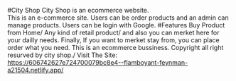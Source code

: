 #City Shop
City Shop is an ecommerce website.\
This is an e-commerce site. Users can be order products and an admin can manage products. Users can be login with Google.
#Features
Buy Product from Home/
Any kind of retail product/
and also you can merket here for your dailly needs.
Finally, If you want to merket stay from, you can place order what you need.
This is an ecommerce bussiness.
Copyright all right resurved by city shop./
Visit The Site: https://606742627e724700079bc8e4--flamboyant-feynman-a21504.netlify.app/
